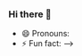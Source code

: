 ### Hi there 👋

<!--
**hidekazunasu/hidekazunasu** is a ✨ _special_ ✨ repository because its `README.md` (this file) appears on your GitHub profile.

Here are some ideas to get you started:

- 🔭 I’m currently working on National Static Center. 
- 🌱 I’m currently learning .NET WebAPI,TypeScript, Rust, and TDD.
<!-- - 👯 I’m looking to collaborate on ... -->
- 😄 Pronouns: 
- ⚡ Fun fact: 
-->
